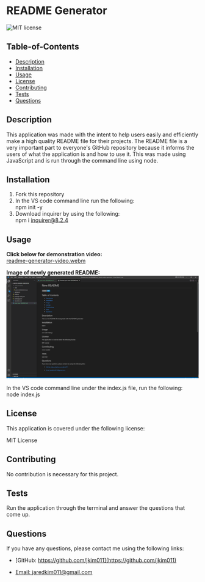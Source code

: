 # README Generator


![MIT license](https://img.shields.io/badge/License-MIT-blue.svg)
    

  ## Table-of-Contents
  * [Description](#description)
  * [Installation](#installation)
  * [Usage](#usage)
  * [License](#license)
  * [Contributing](#contributing)
  * [Tests](#tests)
  * [Questions](#questions)
  
  ## Description
  This application was made with the intent to help users easily and efficiently make a high quality README file for their projects. The README file is a very important part to everyone's GitHub repository because it informs the users of what the application is and how to use it. This was made using JavaScript and is run through the command line using node. 

  ## Installation
  1. Fork this repository 
  2. In the VS code command line run the following: <br>
      npm init -y
  3. Download inquirer by using the following: <br>
      npm i inquirer@8.2.4

  ## Usage
  **Click below for demonstration video:** <br>
  [readme-generator-video.webm](https://user-images.githubusercontent.com/112585959/202081360-5a2621aa-f1bf-4fb7-89e1-d37b151fc94d.webm) <br>
  
  **Image of newly generated README:** <br>
  ![](./utils/readme-generator-pic.PNG) <br>
  
  In the VS code command line under the index.js file, run the following: <br>
      node index.js 
  
  ## License 
  This application is covered under the following license:

  MIT License

  ## Contributing
  No contribution is necessary for this project.

  ## Tests
  Run the application through the terminal and answer the questions that come up.

  ## Questions
  If you have any questions, please contact me using the following links:

  - [GitHub: https://github.com/jkim011](https://github.com/jkim011)

  - [Email: jaredkim011@gmail.com](mailto:jaredkim011@gmail.com)
